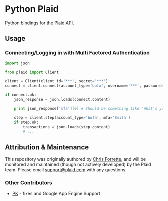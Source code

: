 # Python Plaid

Python bindings for the [Plaid API](https://plaid.com).

## Usage

### Connecting/Logging in with Multi Factored Authentication

```python
import json

from plaid import Client

client = Client(client_id='***', secret='***')
connect = client.connect(account_type='bofa', username='***', password='***', email='john@whatever.com')

if connect.ok:
    json_response = json.loads(connect.content)

    print json_response['mfa'][0] # Should be something like "What's your mother's maiden name?"

    step = client.step(account_type='bofa', mfa='Smith')
    if step.ok:
        transactions = json.loads(step.content)
        # ...
```

## Attribution & Maintenance

This repository was originally authored by [Chris Forrette](https://github.com/chrisforrette), and will be monitored and maintained (though not actively developed) by the Plaid team. Please email support@plaid.com with any questions.

### Other Contributors
- [PK](https://github.com/gae123) - fixes and Google App Engine Support
